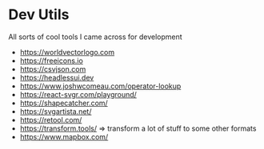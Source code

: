 # Dev Utils

All sorts of cool tools I came across for development

- https://worldvectorlogo.com
- https://freeicons.io
- https://csvjson.com
- https://headlessui.dev
- https://www.joshwcomeau.com/operator-lookup
- https://react-svgr.com/playground/
- https://shapecatcher.com/
- https://svgartista.net/
- https://retool.com/
- https://transform.tools/ => transform a lot of stuff to some other formats
- https://www.mapbox.com/
